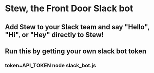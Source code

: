 # Stew, the Front Door Slack bot

## Add Stew to your Slack team and say "Hello", "Hi", or "Hey" directly to Stew!

## Run this by getting your own slack bot token
### token=API_TOKEN node slack_bot.js
